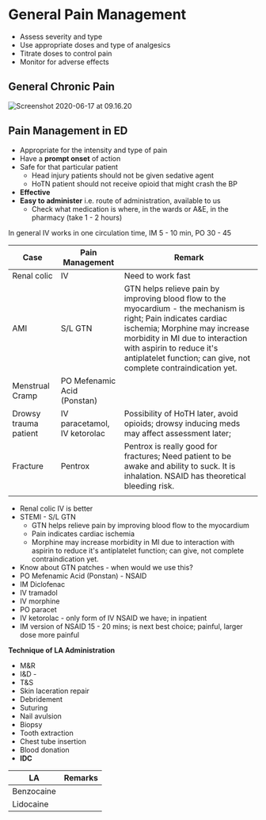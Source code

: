 # General Pain Management

- Assess severity and type
- Use appropriate doses and type of analgesics
- Titrate doses to control pain
- Monitor for adverse effects

## General Chronic Pain



![Screenshot 2020-06-17 at 09.16.20](figures/Screenshot%25202020-06-17%2520at%252009.16.20.png)



## Pain Management in ED

- Appropriate for the intensity and type of pain
- Have a **prompt onset** of action
- Safe for that particular patient
  - Head injury patients should not be given sedative agent
  - HoTN patient should not receive opioid that might crash the BP
- **Effective**
- **Easy to administer** i.e. route of administration, available to us
  - Check what medication is where, in the wards or A&E, in the pharmacy (take 1 - 2 hours)



In general IV works in one circulation time, IM 5 - 10 min, PO 30 - 45

| Case                  | Pain Management              | Remark                                                       |
| --------------------- | ---------------------------- | ------------------------------------------------------------ |
| Renal colic           | IV                           | Need to work fast                                            |
| AMI                   | S/L GTN                      | GTN helps relieve pain by improving blood flow to the myocardium - the mechanism is right; Pain indicates cardiac ischemia; Morphine may increase morbidity in MI due to interaction with aspirin to reduce it's antiplatelet function; can give, not complete contraindication yet. |
| Menstrual Cramp       | PO Mefenamic Acid (Ponstan)  |                                                              |
| Drowsy trauma patient | IV paracetamol, IV ketorolac | Possibility of HoTH later, avoid opioids; drowsy inducing meds may affect assessment later; |
| Fracture              | Pentrox                      | Pentrox is really good for fractures; Need patient to be awake and ability to suck. It is inhalation. NSAID has theoretical bleeding risk. |
|                       |                              |                                                              |



- Renal colic IV is better 
- STEMI - S/L GTN
  - GTN helps relieve pain by improving blood flow to the myocardium
  - Pain indicates cardiac ischemia
  - Morphine may increase morbidity in MI due to interaction with aspirin to reduce it's antiplatelet function; can give, not complete contraindication yet. 
- Know about GTN patches - when would we use this?
- PO Mefenamic Acid (Ponstan) - NSAID
- IM Diclofenac
- IV tramadol
- IV morphine
- PO paracet
- IV ketorolac - only form of IV NSAID we have; in inpatient
- IM version of NSAID 15 - 20 mins; is next best choice; painful, larger dose more painful

**Technique of LA Administration**

- M&R
- I&D -  
- T&S
- Skin laceration repair
- Debridement
- Suturing
- Nail avulsion
- Biopsy
- Tooth extraction
- Chest tube insertion
- Blood donation
- **IDC**

| LA         | Remarks |
| ---------- | ------- |
| Benzocaine |         |
| Lidocaine  |         |